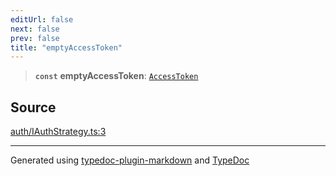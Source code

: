 ```yaml
---
editUrl: false
next: false
prev: false
title: "emptyAccessToken"
---
```


> **`const`** **emptyAccessToken**: [`AccessToken`](/api/interfaces/accesstoken/)

## Source

[auth/IAuthStrategy.ts:3](https://github.com/fostertheweb/spotify-web-sdk/blob/b2835c1/src/auth/IAuthStrategy.ts#L3)

***

Generated using [typedoc-plugin-markdown](https://www.npmjs.com/package/typedoc-plugin-markdown) and [TypeDoc](https://typedoc.org/)
